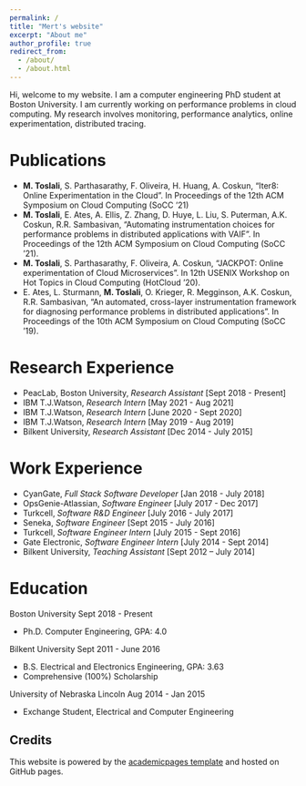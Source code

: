 ```yaml
---
permalink: /
title: "Mert's website"
excerpt: "About me"
author_profile: true
redirect_from: 
  - /about/
  - /about.html
---
```


Hi, welcome to my website. I am a computer engineering PhD student at Boston University. I am currently working on performance problems in cloud computing. My research involves monitoring, performance analytics, online experimentation, distributed tracing. 


Publications
======
+ **M. Toslali**, S. Parthasarathy, F. Oliveira, H. Huang, A. Coskun, “Iter8: Online Experimentation in
the Cloud”. In Proceedings of the 12th ACM Symposium on Cloud Computing (SoCC ’21)
+ **M. Toslali**, E. Ates, A. Ellis, Z. Zhang, D. Huye, L. Liu, S. Puterman, A.K. Coskun, R.R. Sambasivan,
“Automating instrumentation choices for performance problems in distributed applications with
VAIF”. In Proceedings of the 12th ACM Symposium on Cloud Computing (SoCC ’21).
+ **M. Toslali**, S. Parthasarathy, F. Oliveira, A. Coskun, “JACKPOT: Online experimentation of Cloud
Microservices”. In 12th USENIX Workshop on Hot Topics in Cloud Computing (HotCloud ’20).
+ E. Ates, L. Sturmann, **M. Toslali**, O. Krieger, R. Megginson, A.K. Coskun, R.R. Sambasivan, “An
automated, cross-layer instrumentation framework for diagnosing performance problems in distributed
applications”. In Proceedings of the 10th ACM Symposium on Cloud Computing
(SoCC ’19).

Research Experience
======

+ PeacLab, Boston University, *Research Assistant*                [Sept 2018 - Present]
+ IBM T.J.Watson, *Research Intern*                                [May 2021 - Aug 2021]
+ IBM T.J.Watson, *Research Intern*                                [June 2020 - Sept 2020]
+ IBM T.J.Watson, *Research Intern*                                [May 2019 - Aug 2019]
+ Bilkent University, *Research Assistant*                         [Dec 2014 - July 2015]


Work Experience
======

+ CyanGate, *Full Stack Software Developer* [Jan 2018 - July 2018]
+ OpsGenie-Atlassian, *Software Engineer* [July 2017 - Dec 2017]
+ Turkcell, *Software R&D Engineer* [July 2016 - July 2017]
+ Seneka, *Software Engineer* [Sept 2015 - July 2016]
+ Turkcell, *Software Engineer Intern* [July 2015 - Sept 2016]
+ Gate Electronic, *Software Engineer Intern* [July 2014 - Sept 2014]
+ Bilkent University, *Teaching Assistant* [Sept 2012 – July 2014]

Education
======
Boston University Sept 2018 - Present
+ Ph.D. Computer Engineering, GPA: 4.0

Bilkent University Sept 2011 - June 2016
+ B.S. Electrical and Electronics Engineering, GPA: 3.63
+ Comprehensive (100%) Scholarship

University of Nebraska Lincoln Aug 2014 - Jan 2015
+ Exchange Student, Electrical and Computer Engineering

Credits
------
This website is powered by the [academicpages template](https://github.com/academicpages/academicpages.github.io) and hosted on GitHub pages.
